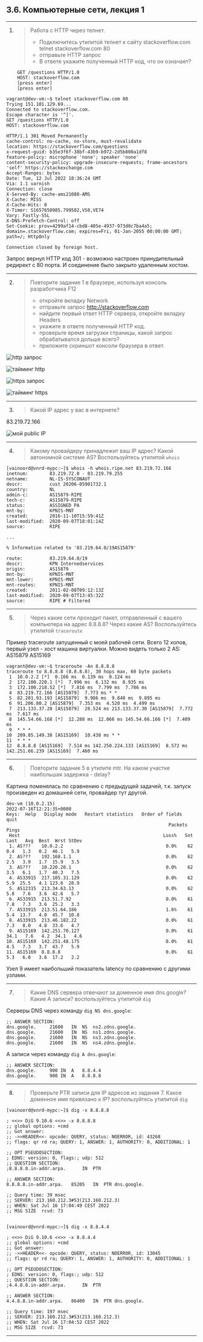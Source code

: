 ## 3.6. Компьютерные сети, лекция 1
---
1. >Работа c HTTP через телнет.
   >* Подключитесь утилитой телнет к сайту stackoverflow.com telnet stackoverflow.com 80
   >* отправьте HTTP запрос
   >* В ответе укажите полученный HTTP код, что он означает?
```
	GET /questions HTTP/1.0
	HOST: stackoverflow.com
	[press enter]
	[press enter]
```

```
vagrant@dev-vm:~$ telnet stackoverflow.com 80
Trying 151.101.129.69...
Connected to stackoverflow.com.
Escape character is '^]'.
GET /questions HTTP/1.0
HOST: stackoverflow.com

HTTP/1.1 301 Moved Permanently
cache-control: no-cache, no-store, must-revalidate
location: https://stackoverflow.com/questions
x-request-guid: b35e3f6f-38bf-43b9-b972-2d5b800a1df8
feature-policy: microphone 'none'; speaker 'none'
content-security-policy: upgrade-insecure-requests; frame-ancestors 'self' https://stackexchange.com
Accept-Ranges: bytes
Date: Tue, 12 Jul 2022 18:36:24 GMT
Via: 1.1 varnish
Connection: close
X-Served-By: cache-ams21080-AMS
X-Cache: MISS
X-Cache-Hits: 0
X-Timer: S1657650985.799582,VS0,VE74
Vary: Fastly-SSL
X-DNS-Prefetch-Control: off
Set-Cookie: prov=4299af14-cbd8-405e-4937-973d0c7ba4a5; domain=.stackoverflow.com; expires=Fri, 01-Jan-2055 00:00:00 GMT; path=/; HttpOnly

Connection closed by foreign host.
```   

Запрос вернул HTTP код 301 - возможно настроен принудительный редирект с 80 порта. И соединение было закрыто удаленным хостом.

---
2. >Повторите задание 1 в браузере, используя консоль разработчика F12
   >* откройте вкладку Network
   >* отправьте запрос http://stackoverflow.com
   >* найдите первый ответ HTTP сервера, откройте вкладку Headers
   >* укажите в ответе полученный HTTP код.
   >* проверьте время загрузки страницы, какой запрос обрабатывался дольше всего?
   >* приложите скриншот консоли браузера в ответ.

![http запрос](images/scr1.png)

![тайминг http](images/scr2.png)

![https запрос](images/scr3.png)

![тайминг https](images/scr4.png)


--- 
3. > Какой IP адрес у вас в интернете?

83.219.72.166

![мой public IP](images/scr5.png)

---
4. >Какому провайдеру принадлежит ваш IP адрес? Какой автономной системе AS? Воспользуйтесь утилитой `whois`

```
[vainoord@vnrd-mypc:~]$ whois -h whois.ripe.net 83.219.72.166
inetnum:        83.219.72.0 - 83.219.79.255
netname:        NL-IS-SYSCONAUT
descr:          cust 20206-05901732.1
country:        NL
admin-c:        AS15879-RIPE
tech-c:         AS15879-RIPE
status:         ASSIGNED PA
mnt-by:         KPNIS-MNT
created:        2016-11-10T15:59:41Z
last-modified:  2020-09-07T18:01:14Z
source:         RIPE

...

% Information related to '83.219.64.0/19AS15879'

route:          83.219.64.0/19
descr:          KPN Internedservices
origin:         AS15879
mnt-by:         KPNIS-MNT
mnt-lower:      KPNIS-MNT
mnt-routes:     KPNIS-MNT
created:        2011-02-08T09:12:13Z
last-modified:  2020-09-07T13:45:32Z
source:         RIPE # Filtered
```


---
5. >Через какие сети проходит пакет, отправленный с вашего компьютера на адрес 8.8.8.8? Через какие AS? Воспользуйтесь утилитой `traceroute`

Пример traceroute запущенный с моей рабочей сети.
Всего 12 хопов, первый узел - хост машина виртуалки.
Можно видеть только 2 AS:
AS15879
AS15169
```
vagrant@dev-vm:~$ traceroute -An 8.8.8.8
traceroute to 8.8.8.8 (8.8.8.8), 30 hops max, 60 byte packets
 1  10.0.2.2 [*]  0.166 ms  0.139 ms  0.124 ms
 2  172.100.220.1 [*]  7.996 ms  6.132 ms  8.935 ms
 3  172.100.218.52 [*]  7.816 ms  7.799 ms  7.786 ms
 4  83.219.72.166 [AS15879]  7.773 ms * *
 5  82.201.93.193 [AS15879]  9.986 ms  9.840 ms  9.895 ms
 6  91.206.80.2 [AS15879]  7.353 ms  4.520 ms  4.499 ms
 7  213.133.37.28 [AS15879]  28.524 ms 213.133.37.30 [AS15879]  7.772 ms  7.617 ms
 8  145.54.66.168 [*]  12.288 ms  12.066 ms 145.54.66.166 [*]  7.409 ms
 9  * * *
10  209.85.149.38 [AS15169]  10.438 ms * *
11  * * *
12  8.8.8.8 [AS15169]  7.514 ms 142.250.224.133 [AS15169]  8.572 ms 142.251.66.239 [AS15169]  7.460 ms
```
---
6. >Повторите задание 5 в утилите mtr. На каком участке наибольшая задержка - delay?

Картина поменялась по сравнению с предыдущей задачей, т.к. запуск произведен из домашней сети, провайдер тут другой.
```
dev-vm (10.0.2.15)                                                          2022-07-16T12:21:35+0000
Keys:  Help   Display mode   Restart statistics   Order of fields   quit
                                                            Packets               Pings
 Host                                                     Loss%   Snt   Last   Avg  Best  Wrst StDev
 1. AS???    10.0.2.2                                      0.0%    62    0.4   1.3   0.2  46.1   5.9
 2. AS???    192.168.1.1                                   0.0%    62    2.5   3.9   1.7  15.9   3.5
 3. AS???    10.220.20.1                                   0.0%    62    3.5   6.1   1.7  40.3   7.5
 4. AS33915  217.105.31.129                                0.0%    62    5.9  25.5   4.1 123.6  28.9
 5. AS12315  213.34.63.13                                  0.0%    62    5.8   7.6   3.6  42.6   5.7
 6. AS33915  213.51.7.92                                   0.0%    61    7.8   7.3   3.6  25.2   3.3
 7. AS33915  213.51.64.186                                 1.6%    61    5.4  13.7   4.0  45.7  10.8
 8. AS33915  213.46.182.22                                 0.0%    61    7.3   8.0   4.8  33.6   4.7
 9. AS15169  142.251.70.127                                0.0%    61   34.1   7.6   4.2  34.1   4.6
10. AS15169  142.251.48.175                                0.0%    61    4.5   7.3   3.7  43.7   5.9
11. AS15169  8.8.8.8                                       0.0%    61    5.3   6.0   3.6  17.2   2.2
```
Узел 9 имеет наибольший показатель latency по сравнению с другими узлами.

---
7. >Какие DNS сервера отвечают за доменное имя dns.google? Какие A записи? воспользуйтесь утилитой `dig`

Серверы DNS через команду `dig NS dns.google`:
```
;; ANSWER SECTION:
dns.google.		21600	IN	NS	ns2.zdns.google.
dns.google.		21600	IN	NS	ns1.zdns.google.
dns.google.		21600	IN	NS	ns3.zdns.google.
dns.google.		21600	IN	NS	ns4.zdns.google.

```
A записи через команду `dig A dns.google`:
```
;; ANSWER SECTION:
dns.google.		900	IN	A	8.8.4.4
dns.google.		900	IN	A	8.8.8.8

```

---
8. >Проверьте PTR записи для IP адресов из задания 7. Какое доменное имя привязано к IP? воспользуйтесь утилитой `dig`

```
[vainoord@vnrd-mypc:~]$ dig -x 8.8.8.8

; <<>> DiG 9.10.6 <<>> -x 8.8.8.8
;; global options: +cmd
;; Got answer:
;; ->>HEADER<<- opcode: QUERY, status: NOERROR, id: 43268
;; flags: qr rd ra; QUERY: 1, ANSWER: 1, AUTHORITY: 0, ADDITIONAL: 1

;; OPT PSEUDOSECTION:
; EDNS: version: 0, flags:; udp: 512
;; QUESTION SECTION:
;8.8.8.8.in-addr.arpa.		IN	PTR

;; ANSWER SECTION:
8.8.8.8.in-addr.arpa.	85205	IN	PTR	dns.google.

;; Query time: 39 msec
;; SERVER: 213.160.212.3#53(213.160.212.3)
;; WHEN: Sat Jul 16 17:04:49 CEST 2022
;; MSG SIZE  rcvd: 73


[vainoord@vnrd-mypc:~]$ dig -x 8.8.4.4

; <<>> DiG 9.10.6 <<>> -x 8.8.4.4
;; global options: +cmd
;; Got answer:
;; ->>HEADER<<- opcode: QUERY, status: NOERROR, id: 13045
;; flags: qr rd ra; QUERY: 1, ANSWER: 1, AUTHORITY: 0, ADDITIONAL: 1

;; OPT PSEUDOSECTION:
; EDNS: version: 0, flags:; udp: 512
;; QUESTION SECTION:
;4.4.8.8.in-addr.arpa.		IN	PTR

;; ANSWER SECTION:
4.4.8.8.in-addr.arpa.	86400	IN	PTR	dns.google.

;; Query time: 197 msec
;; SERVER: 213.160.212.3#53(213.160.212.3)
;; WHEN: Sat Jul 16 17:04:52 CEST 2022
;; MSG SIZE  rcvd: 73

```

---

